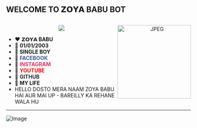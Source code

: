 ## WELCOME TO 𝗭𝗢𝗬𝗔 BABU BOT
## <h3 align="center">
  
  <p align="center"><img src="https://img.shields.io/badge/WELCOME%20TO -ZOYA BABU-green?colorA=%23ff0000&colorB=%23017e40&style=flat-square">  
  
</h3>
<img align="right" width="200px" alt="JPEG" src="https://i.imgur.com/9NLfnTD.jpeg" />

- ❤️ **𝗭𝗢𝗬𝗔 BABU**  
- 💙 **01/01/2003**  
- 💚 **SINGLE BOY**  
- 💛 <a href="https://www.facebook.com/https://www.facebook.com/aadi.babu123" target="_blank" style="color: #3b5998; text-decoration: none;">**FACEBOOK**</a>  
- 💜 <a href="https://www.instagram.com/aadi_singh_143" target="_blank" style="color: #E1306C; text-decoration: none;">**INSTAGRAM**</a>  
- 🧡 <a href="https://www.youtube.com/aadibabu" target="_blank" style="color: #FF0000; text-decoration: none;">**YOUTUBE**</a>  
- 🤎 <a href="https://github.com/aadi-babu143" target="_blank" style="color: #24292e; text-decoration: none;">**GITHUB**</a>  
- 💖 **MY LIFE**
- HELLO DOSTO MERA NAAM ZOYA BABU HAI AUR MAI UP - BAREILLY KA REHANE WALA HU
<hr>

![Image](https://i.imgur.com/9NLfnTD.jpeg)
